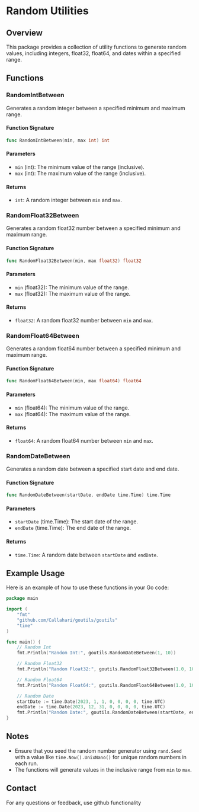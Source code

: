 # Random Utilities

## Overview

This package provides a collection of utility functions to generate random values, including integers, float32, float64, and dates within a specified range.

## Functions

### RandomIntBetween

Generates a random integer between a specified minimum and maximum range.

#### Function Signature

```go
func RandomIntBetween(min, max int) int
```

#### Parameters

- `min` (int): The minimum value of the range (inclusive).
- `max` (int): The maximum value of the range (inclusive).

#### Returns

- `int`: A random integer between `min` and `max`.

### RandomFloat32Between

Generates a random float32 number between a specified minimum and maximum range.

#### Function Signature

```go
func RandomFloat32Between(min, max float32) float32
```

#### Parameters

- `min` (float32): The minimum value of the range.
- `max` (float32): The maximum value of the range.

#### Returns

- `float32`: A random float32 number between `min` and `max`.

### RandomFloat64Between

Generates a random float64 number between a specified minimum and maximum range.

#### Function Signature

```go
func RandomFloat64Between(min, max float64) float64
```

#### Parameters

- `min` (float64): The minimum value of the range.
- `max` (float64): The maximum value of the range.

#### Returns

- `float64`: A random float64 number between `min` and `max`.

### RandomDateBetween

Generates a random date between a specified start date and end date.

#### Function Signature

```go
func RandomDateBetween(startDate, endDate time.Time) time.Time
```

#### Parameters

- `startDate` (time.Time): The start date of the range.
- `endDate` (time.Time): The end date of the range.

#### Returns

- `time.Time`: A random date between `startDate` and `endDate`.

## Example Usage

Here is an example of how to use these functions in your Go code:

```go
package main

import (
	"fmt"
	"github.com/Callahari/goutils/goutils"
	"time"
)

func main() {
	// Random Int
	fmt.Println("Random Int:", goutils.RandomDateBetween(1, 10))

	// Random Float32
	fmt.Println("Random Float32:", goutils.RandomFloat32Between(1.0, 10.0))

	// Random Float64
	fmt.Println("Random Float64:", goutils.RandomFloat64Between(1.0, 10.0))

	// Random Date
	startDate := time.Date(2023, 1, 1, 0, 0, 0, 0, time.UTC)
	endDate := time.Date(2023, 12, 31, 0, 0, 0, 0, time.UTC)
	fmt.Println("Random Date:", goutils.RandomDateBetween(startDate, endDate))
}

```

## Notes

- Ensure that you seed the random number generator using `rand.Seed` with a value like `time.Now().UnixNano()` for unique random numbers in each run.
- The functions will generate values in the inclusive range from `min` to `max`.

## Contact

For any questions or feedback, use github functionality